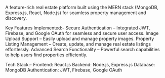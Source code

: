 A feature-rich real estate platform built using the MERN stack (MongoDB, Express.js, React, Node.js) for seamless property management and discovery.

Key Features Implemented:-
Secure Authentication – Integrated JWT, Firebase, and Google OAuth for seamless and secure user access.
Image Upload Support – Easily upload and manage property images.
Property Listing Management – Create, update, and manage real estate listings effortlessly.
Advanced Search Functionality – Powerful search capabilities to help users find properties efficiently.

Tech Stack:-
Frontend: React.js
Backend: Node.js, Express.js
Database: MongoDB
Authentication: JWT, Firebase, Google OAuth
